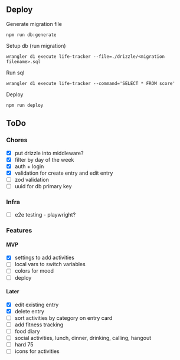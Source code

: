 ## Deploy
Generate migration file
```
npm run db:generate
```

Setup db (run migration)
```
wrangler d1 execute life-tracker --file=./drizzle/<migration filename>.sql
```

Run sql
```
wrangler d1 execute life-tracker --command='SELECT * FROM score'
```

Deploy
```
npm run deploy
```


## ToDo

### Chores
- [x] put drizzle into middleware?
- [x] filter by day of the week
- [x] auth + login
- [x] validation for create entry and edit entry
- [ ] zod validation
- [ ] uuid for db primary key

### Infra
- [ ] e2e testing - playwright?

### Features

#### MVP
- [x] settings to add activities
- [ ] local vars to switch variables
- [ ] colors for mood
- [ ] deploy

#### Later
- [x] edit existing entry
- [x] delete entry
- [ ] sort activities by category on entry card
- [ ] add fitness tracking
- [ ] food diary
- [ ] social activities, lunch, dinner, drinking, calling, hangout
- [ ] hard 75
- [ ] icons for activities
